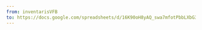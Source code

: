 ```yaml
---
from: inventarisVFB
to: https://docs.google.com/spreadsheets/d/16K90oH8yAQ_swa7mfotPbbLXbG3Ytz3aLY1Niw4QnKU/edit?usp=sharing
---
```

